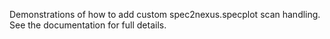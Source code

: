Demonstrations of how to add custom spec2nexus.specplot scan handling.
See the documentation for full details.
